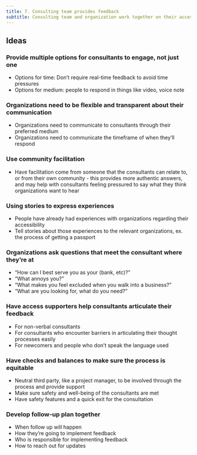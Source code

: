 ```yaml
---
title: 7. Consulting team provides feedback
subtitle: Consulting team and organization work together on their accessibility plan.
---
```

## Ideas

### Provide multiple options for consultants to engage, not just one

* Options for time: Don’t require real-time feedback to avoid time pressures
* Options for medium: people to respond in things like video, voice note

### Organizations need to be flexible and transparent about their communication

* Organizations need to communicate to consultants through their preferred medium
* Organizations need to communicate the timeframe of when they’ll respond

### Use community facilitation

* Have facilitation come from someone that the consultants can relate to, or from their own community - this provides more authentic answers, and may help with consultants feeling pressured to say what they think organizations want to hear

### Using stories to express experiences

* People have already had experiences with organizations regarding their accessibility
* Tell stories about those experiences to the relevant organizations, ex. the process of getting a passport

### Organizations ask questions that meet the consultant where they’re at

* “How can I best serve you as your (bank, etc)?”
* “What annoys you?”
* “What makes you feel excluded when you walk into a business?”
* “What are you looking for, what do you need?”

### Have access supporters help consultants articulate their feedback

* For non-verbal consultants
* For consultants who encounter barriers in articulating their thought processes easily
* For newcomers and people who don’t speak the language used

### Have checks and balances to make sure the process is equitable

* Neutral third party, like a project manager, to be involved through the process and provide support
* Make sure safety and well-being of the consultants are met
* Have safety features and a quick exit for the consultation

### Develop follow-up plan together

* When follow up will happen
* How they’re going to implement feedback
* Who is responsible for implementing feedback
* How to reach out for updates